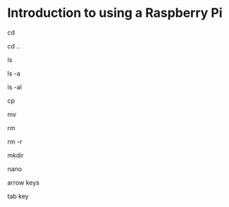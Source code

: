 # Introduction to using a Raspberry Pi #

cd

cd ..

ls

ls -a

ls -al

cp

mv

rm

rm -r

mkdir

nano

arrow keys

tab key




